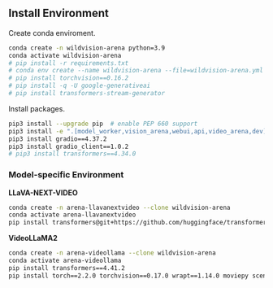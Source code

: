 ## Install Environment
Create conda enviroment.
```bash
conda create -n wildvision-arena python=3.9
conda activate wildvision-arena
# pip install -r requirements.txt
# conda env create --name wildvision-arena --file=wildvision-arena.yml
# pip install torchvision==0.16.2
# pip install -q -U google-generativeai
# pip install transformers-stream-generator
```
Install packages.
```bash
pip3 install --upgrade pip  # enable PEP 660 support
pip3 install -e ".[model_worker,vision_arena,webui,api,video_arena,dev]"
pip3 install gradio==4.37.2
pip3 install gradio_client==1.0.2
# pip3 install transformers==4.34.0

```

### Model-specific Environment
**LLaVA-NEXT-VIDEO**
```bash
conda create -n arena-llavanextvideo --clone wildvision-arena
conda activate arena-llavanextvideo
pip install transformers@git+https://github.com/huggingface/transformers.git@1c39974a4c4036fd641bc1191cc32799f85715a4
```

**VideoLLaMA2**
```bash
conda create -n arena-videollama --clone wildvision-arena
conda activate arena-videollama
pip install transformers==4.41.2
pip install torch==2.2.0 torchvision==0.17.0 wrapt==1.14.0 moviepy scenedetect==0.6.3 opencv-python==4.7.0.72 pysubs2 bitsandbytes==0.43.0

```
